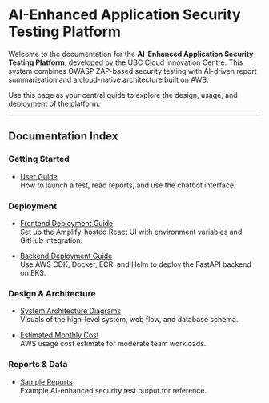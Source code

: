 # AI-Enhanced Application Security Testing Platform

Welcome to the documentation for the **AI-Enhanced Application Security Testing Platform**, developed by the UBC Cloud Innovation Centre. This system combines OWASP ZAP-based security testing with AI-driven report summarization and a cloud-native architecture built on AWS.

Use this page as your central guide to explore the design, usage, and deployment of the platform.

---

## Documentation Index

### Getting Started
- [User Guide](./guides/userGuide.md)  
  How to launch a test, read reports, and use the chatbot interface.

### Deployment
- [Frontend Deployment Guide](./frontend/frontend-deployment.md)  
  Set up the Amplify-hosted React UI with environment variables and GitHub integration.  

- [Backend Deployment Guide](./backend/aws-cdk-deployment.md)  
  Use AWS CDK, Docker, ECR, and Helm to deploy the FastAPI backend on EKS.

### Design & Architecture
- [System Architecture Diagrams](./design/project_design.docx)  
  Visuals of the high-level system, web flow, and database schema.  

- [Estimated Monthly Cost](./guides/costEstimate.md)  
  AWS usage cost estimate for moderate team workloads.

### Reports & Data
- [Sample Reports](./reports/sample-report-1.pdf)  
  Example AI-enhanced security test output for reference.
